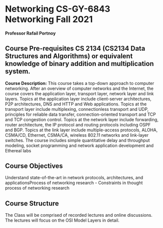Networking CS-GY-6843 Networking Fall 2021
=============
#### Professor Rafail Portnoy

Course Pre-requisites  CS 2134 (CS2134 Data Structures and Algorithms) or equivalent knowledge of binary addition and multiplication system.
---------------

**Course Description:** This course takes a top-down approach to computer networking. After an overview of computer networks and the Internet, the course covers the application layer, transport layer, network layer and link layers. Topics at the application layer include client-server architectures, P2P architectures, DNS and HTTP and Web applications. Topics at the transport layer include multiplexing, connectionless transport and UDP, principles for reliable data transfer, connection-oriented transport and TCP and TCP congestion control. Topics at the network layer include forwarding, router architecture, the IP protocol and routing protocols including OSPF and BGP. Topics at the link layer include multiple-access protocols, ALOHA, CSMA/CD, Ethernet, CSMA/CA, wireless 802.11 networks and link-layer switches. The course includes simple quantitative delay and throughput modeling, socket programming and network application development and Ethereal labs

Course Objectives
---------------
Understand state-of-the-art in network protocols, architectures, and applicationsProcess of networking research - Constraints in thought process of networking research

Course Structure 
---------------
The Class will be comprised of recorded lectures and online discussions. The lectures will focus on the OSI Model Layers in detail.
